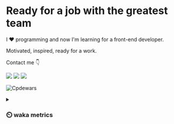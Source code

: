 # Ready for a job with the greatest team

I :heart: programming and now I'm learning for a front-end developer.

Motivated, inspired, ready for a work.

Contact me :point_down:

<a href="https://vk.com/pppershin"><img src="https://img.shields.io/badge/VK--red?style=social&logo=vk"></a>
<a href="https://t.me/pppershin"><img src="https://img.shields.io/badge/telegram--red?style=social&logo=telegram"></a>
<a href="mailto:pershin.daniil.e@gmail.com"><img src="https://img.shields.io/badge/Gmail--red?style=social&logo=gmail"></a>
<!-- <a href=""><img src="https://img.shields.io/badge/blog--red?style=social"></a>
</p> -->

![Cpdewars](https://www.codewars.com/users/DANPER/badges/small)

<details><summary><h3> ⏲️ waka metrics </h3></summary>
<p>

  <!--START_SECTION:waka-->
![Code Time](http://img.shields.io/badge/Code%20Time-9%20hrs%2031%20mins-blue)

![Profile Views](http://img.shields.io/badge/Profile%20Views-514-blue)

**🐱 My GitHub Data** 

> 🏆 227 Contributions in the Year 2022
 > 
> 📦 3.2 kB Used in GitHub's Storage 
 > 
> 🚫 Not Opted to Hire
 > 
> 📜 8 Public Repositories 
 > 
> 🔑 5 Private Repositories  
 > 
**I'm an Early 🐤** 

```text
🌞 Morning    11 commits     █░░░░░░░░░░░░░░░░░░░░░░░░   4.44% 
🌆 Daytime    115 commits    ███████████░░░░░░░░░░░░░░   46.37% 
🌃 Evening    79 commits     ████████░░░░░░░░░░░░░░░░░   31.85% 
🌙 Night      43 commits     ████░░░░░░░░░░░░░░░░░░░░░   17.34%

```
📅 **I'm Most Productive on Thursday** 

```text
Monday       34 commits     ███░░░░░░░░░░░░░░░░░░░░░░   13.71% 
Tuesday      30 commits     ███░░░░░░░░░░░░░░░░░░░░░░   12.1% 
Wednesday    40 commits     ████░░░░░░░░░░░░░░░░░░░░░   16.13% 
Thursday     47 commits     ████░░░░░░░░░░░░░░░░░░░░░   18.95% 
Friday       33 commits     ███░░░░░░░░░░░░░░░░░░░░░░   13.31% 
Saturday     17 commits     █░░░░░░░░░░░░░░░░░░░░░░░░   6.85% 
Sunday       47 commits     ████░░░░░░░░░░░░░░░░░░░░░   18.95%

```


📊 **This Week I Spent My Time On** 

```text
⌚︎ Time Zone: Europe/Moscow

💬 Programming Languages: 
Bash                     2 hrs 29 mins       █████░░░░░░░░░░░░░░░░░░░░   21.88% 
Lua                      2 hrs 23 mins       █████░░░░░░░░░░░░░░░░░░░░   21.14% 
Other                    2 hrs 14 mins       █████░░░░░░░░░░░░░░░░░░░░   19.74% 
Git Config               1 hr 40 mins        ███░░░░░░░░░░░░░░░░░░░░░░   14.83% 
Git                      44 mins             █░░░░░░░░░░░░░░░░░░░░░░░░   6.6%

🔥 Editors: 
Neovim                   6 hrs 2 mins        ████████████████░░░░░░░░░   67.28% 
VS Code                  2 hrs 56 mins       ████████░░░░░░░░░░░░░░░░░   32.72%

🐱‍💻 Projects: 
hexlet-sicp              5 hrs 35 mins       ████████████░░░░░░░░░░░░░   51.3% 
Unknown Project          2 hrs 31 mins       █████░░░░░░░░░░░░░░░░░░░░   23.18% 
dp                       1 hr 45 mins        ████░░░░░░░░░░░░░░░░░░░░░   16.09% 
.dotfiles                55 mins             ██░░░░░░░░░░░░░░░░░░░░░░░   8.45% 
hexlet-sicp-1            6 mins              ░░░░░░░░░░░░░░░░░░░░░░░░░   0.98%

💻 Operating System: 
Linux                    8 hrs 58 mins       █████████████████████████   100.0%

```

**I Mostly Code in JavaScript** 

```text
JavaScript               4 repos             ███████████░░░░░░░░░░░░░░   44.44% 
HTML                     2 repos             █████░░░░░░░░░░░░░░░░░░░░   22.22% 
Lua                      1 repo              ██░░░░░░░░░░░░░░░░░░░░░░░   11.11% 
Racket                   1 repo              ██░░░░░░░░░░░░░░░░░░░░░░░   11.11% 
Python                   1 repo              ██░░░░░░░░░░░░░░░░░░░░░░░   11.11%

```


**Timeline**

![Chart not found](https://raw.githubusercontent.com/pppershin/pppershin/main/charts/bar_graph.png) 


 Last Updated on 20/08/2022 00:53:36 UTC
<!--END_SECTION:waka-->

</p>
</details>
